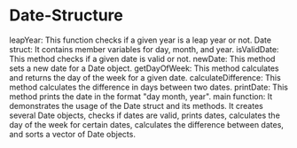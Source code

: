 # Date-Structure
leapYear: This function checks if a given year is a leap year or not.
Date struct: It contains member variables for day, month, and year.
isValidDate: This method checks if a given date is valid or not.
newDate: This method sets a new date for a Date object.
getDayOfWeek: This method calculates and returns the day of the week for a given date.
calculateDifference: This method calculates the difference in days between two dates.
printDate: This method prints the date in the format "day month, year".
main function: It demonstrates the usage of the Date struct and its methods. It creates several Date objects, checks if dates are valid, prints dates, calculates the day of the week for certain dates, calculates the difference between dates, and sorts a vector of Date objects.
